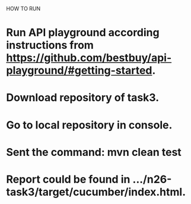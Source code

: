 HOW TO RUN

# Run API playground according instructions from https://github.com/bestbuy/api-playground/#getting-started.
# Download repository of task3.
# Go to local repository in console.
# Sent the command: mvn clean test
# Report could be found in .../n26-task3/target/cucumber/index.html.

